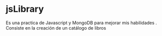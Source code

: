 # jsLibrary
Es una practica de Javascript y MongoDB para mejorar mis habilidades . Consiste en la creación de un catálogo de libros 
